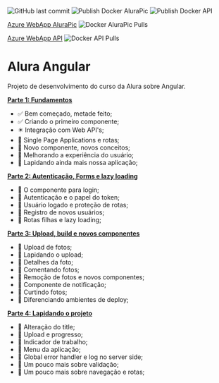 ![GitHub last commit](https://img.shields.io/github/last-commit/ricardozambon/alura-curso-angular) ![Publish Docker AluraPic](https://github.com/RicardoZambon/Alura-Curso-Angular/workflows/Publish%20Docker%20AluraPic/badge.svg) ![Publish Docker API](https://github.com/RicardoZambon/Alura-Curso-Angular/workflows/Publish%20Docker%20API/badge.svg)

[Azure WebApp AluraPic](https://alura-curso-angular-alurapic.azurewebsites.net/) ![Docker AluraPic Pulls](https://img.shields.io/docker/pulls/ricardozambon/alura-curso-angular-alurapic)

[Azure WebApp API](https://alura-curso-angular-api.azurewebsites.net/) ![Docker API Pulls](https://img.shields.io/docker/pulls/ricardozambon/alura-curso-angular-api)

# Alura Angular
Projeto de desenvolvimento do curso da Alura sobre Angular.

**[Parte 1: Fundamentos](https://cursos.alura.com.br/course/angular-fundamentos)** 

* :white_check_mark: Bem começado, metade feito;
* :white_check_mark: Criando o primeiro componente;
* :eight_pointed_black_star: Integração com Web API's;
* :black_square_button: Single Page Applications e rotas;
* :black_square_button: Novo componente, novos conceitos;
* :black_square_button: Melhorando a experiência do usuário;
* :black_square_button: Lapidando ainda mais nossa aplicação;

**[Parte 2: Autenticação, Forms e lazy loading](https://cursos.alura.com.br/course/angular-autenticacao)**

* :black_square_button: O componente para login;
* :black_square_button: Autenticação e o papel do token;
* :black_square_button: Usuário logado e proteção de rotas;
* :black_square_button: Registro de novos usuários;
* :black_square_button: Rotas filhas e lazy loading;

**[Parte 3: Upload, build e novos componentes](https://cursos.alura.com.br/course/angular-upload-build)**

* :black_square_button: Upload de fotos;
* :black_square_button: Lapidando o upload;
* :black_square_button: Detalhes da foto;
* :black_square_button: Comentando fotos;
* :black_square_button: Remoção de fotos e novos componentes;
* :black_square_button: Componente de notificação;
* :black_square_button: Curtindo fotos;
* :black_square_button: Diferenciando ambientes de deploy;

**[Parte 4: Lapidando o projeto](https://cursos.alura.com.br/course/angular-lapidando-projeto)**

* :black_square_button: Alteração do title;
* :black_square_button: Upload e progresso;
* :black_square_button: Indicador de trabalho;
* :black_square_button: Menu da aplicação;
* :black_square_button: Global error handler e log no server side;
* :black_square_button: Um pouco mais sobre validação;
* :black_square_button: Um pouco mais sobre navegação e rotas;

